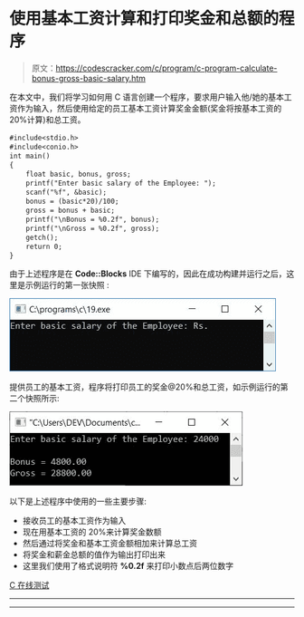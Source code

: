 # 使用基本工资计算和打印奖金和总额的程序

> 原文：<https://codescracker.com/c/program/c-program-calculate-bonus-gross-basic-salary.htm>

在本文中，我们将学习如何用 C 语言创建一个程序，要求用户输入他/她的基本工资作为输入，然后使用给定的员工基本工资计算奖金金额(奖金将按基本工资的 20%计算)和总工资。

```
#include<stdio.h>
#include<conio.h>
int main()
{
    float basic, bonus, gross;
    printf("Enter basic salary of the Employee: ");
    scanf("%f", &basic);
    bonus = (basic*20)/100;
    gross = bonus + basic;
    printf("\nBonus = %0.2f", bonus);
    printf("\nGross = %0.2f", gross);
    getch();
    return 0;
}
```

由于上述程序是在 **Code::Blocks** IDE 下编写的，因此在成功构建并运行之后，这里是示例运行的第一张快照 :

![c program calculate bonus salary](img/32d24b194c2438d111280bc9c79f964c.png)

提供员工的基本工资，程序将打印员工的奖金@20%和总工资，如示例运行的第二个快照所示:

![print gross bonus of basic salary c](img/0ef77cafbe18bb4d262951b8b13e3178.png)

以下是上述程序中使用的一些主要步骤:

*   接收员工的基本工资作为输入
*   现在用基本工资的 20%来计算奖金数额
*   然后通过将奖金和基本工资金额相加来计算总工资
*   将奖金和薪金总额的值作为输出打印出来
*   这里我们使用了格式说明符 **%0.2f** 来打印小数点后两位数字

[C 在线测试](/exam/showtest.php?subid=2)

* * *

* * *
